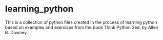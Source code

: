 # learning_python

This is a collection of python files created in the process of learning python
based on examples and exercises from the book Think Python 2ed. by Allen B. Downey.

